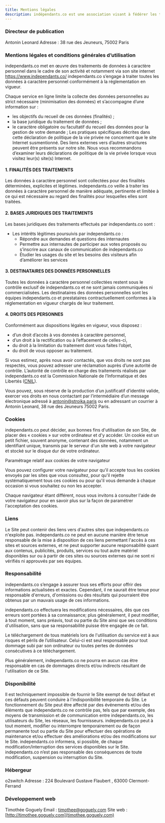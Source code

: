 ```yaml
---
title: Mentions légales
description: indépendants.co est une association visant à fédérer les travailleurs indépendants et les collectifs pour faire entendre leur voix.
---
```


### Directeur de publication

Antonin Leonard
Adresse : 38 rue des Jeuneurs, 75002 Paris

### Mentions légales et conditions générales d’utilisation

independants.co met en œuvre des traitements de données à caractère personnel dans le cadre de son activité et notamment via son site internet https://www.independants.co/
independants.co s’engage à traiter toutes les données à caractère personnel conformément à la réglementation en vigueur.

Chaque service en ligne limite la collecte des données personnelles au strict nécessaire (minimisation des données) et s’accompagne d’une information sur :

- les objectifs du recueil de ces données (finalités) ;
- la base juridique du traitement de données ;
- le caractère obligatoire ou facultatif du recueil des données pour la gestion de votre demande ;
  Les pratiques spécifiques décrites dans cette déclaration de politique de la vie privée ne concernent que le site Internet susmentionné. Des liens externes vers d’autres structures peuvent être présents sur notre site. Nous vous recommandons d’examiner leurs déclarations de politique de la vie privée lorsque vous visitez leur(s) site(s) Internet.

#### 1. FINALITÉS DES TRAITEMENTS

Les données à caractère personnel sont collectées pour des finalités déterminées, explicites et légitimes. independants.co veille à traiter les données à caractère personnel de manière adéquate, pertinente et limitée à ce qui est nécessaire au regard des finalités pour lesquelles elles sont traitées.

#### 2. BASES JURIDIQUES DES TRAITEMENTS

Les bases juridiques des traitements effectués par independants.co sont :

- Les intérêts légitimes poursuivis par independants.co :
  - Répondre aux demandes et questions des internautes
  - Permettre aux internautes de participer aux votes proposés ou s’inscrire aux canaux de communication de independants.co
  - Étudier les usages du site et les besoins des visiteurs afin d’améliorer les services

#### 3. DESTINATAIRES DES DONNÉES PERSONNELLES

Toutes les données à caractère personnel collectées restent sous le contrôle exclusif de independants.co et ne sont jamais communiquées ni commercialisées.
Les destinataires des données personnelles sont les équipes independants.co et prestataires contractuellement conformes à la réglementation en vigueur chargés de leur traitement.

#### 4. DROITS DES PERSONNES

Conformément aux dispositions légales en vigueur, vous disposez :

- d’un droit d’accès à vos données à caractère personnel,
- d’un droit à la rectification ou à l’effacement de celles-ci,
- du droit à la limitation du traitement dont vous faites l’objet,
- du droit de vous opposer au traitement.

Si vous estimez, après nous avoir contactés, que vos droits ne sont pas respectés, vous pouvez adresser une réclamation auprès d’une autorité de contrôle. L’autorité de contrôle en charge des traitements réalisés par independants.co est la Commission Nationale de l’Informatique et des Libertés ([CNIL](https://www.cnil.fr/professionnel)).

Vous pouvez, sous réserve de la production d’un justificatif d’identité valide, exercer vos droits en nous contactant par l’intermédiaire d’un message électronique adressé à [antonin@stroika.paris](mailto:antonin@stroika.paris) ou en adressant un courrier à Antonin Leonard, 38 rue des Jeuneurs 75002 Paris.

### Cookies

independants.co peut décider, aux bonnes fins d'utilisation de son Site, de placer des « cookies » sur votre ordinateur et d'y accéder. Un cookie est un petit fichier, souvent anonyme, contenant des données, notamment un identifiant unique, transmis par le serveur d'un site web à votre navigateur et stocké sur le disque dur de votre ordinateur.

Paramétrage relatif aux cookies de votre navigateur

Vous pouvez configurer votre navigateur pour qu'il accepte tous les cookies envoyés par les sites que vous consultez, pour qu'il rejette systématiquement tous ces cookies ou pour qu'il vous demande à chaque occasion si vous souhaitez ou non les accepter.

Chaque navigateur étant différent, nous vous invitons à consulter l'aide de votre navigateur pour en savoir plus sur la façon de paramétrer l'acceptation des cookies.

### Liens

Le Site peut contenir des liens vers d'autres sites que independants.co n'exploite pas. independants.co ne peut en aucune manière être tenue responsable de la mise à disposition de ces liens permettant l'accès à ces sites et sources externes, et ne peut supporter aucune responsabilité quant aux contenus, publicités, produits, services ou tout autre matériel disponibles sur ou à partir de ces sites ou sources externes qui ne sont ni vérifiés ni approuvés par ses équipes.

### Responsabilité

independants.co s’engage à assurer tous ses efforts pour offrir des informations actualisées et exactes. Cependant, il ne saurait être tenue pour responsable d'erreurs, d'omissions ou des résultats qui pourraient être obtenus par un mauvais usage de ces informations.

independants.co effectuera les modifications nécessaires, dès que ces erreurs sont portées à sa connaissance; plus généralement, il peut modifier, à tout moment, sans préavis, tout ou partie du Site ainsi que ses conditions d'utilisation, sans que sa responsabilité puisse être engagée de ce fait.

Le téléchargement de tous matériels lors de l'utilisation du service est à aux risques et périls de l’utilisateur. Celui-ci est seul responsable pour tout dommage subi par son ordinateur ou toutes pertes de données consécutives à ce téléchargement.

Plus généralement, independants.co ne pourra en aucun cas être responsable en cas de dommages directs et/ou indirects résultant de l'utilisation de ce Site.

### Disponibilité

Il est techniquement impossible de fournir le Site exempt de tout défaut et ces défauts peuvent conduire à l'indisponibilité temporaire du Site. Le fonctionnement du Site peut être affecté par des événements et/ou des éléments que independants.co ne contrôle pas, tels que par exemple, des moyens de transmission et de communication entre independants.co, les utilisateurs du Site, les réseaux, les fournisseurs. independants.co peut à tout moment, modifier ou interrompre temporairement ou de façon permanente tout ou partie du Site pour effectuer des opérations de maintenance et/ou effectuer des améliorations et/ou des modifications sur le Site. independants.co informera, si possible, de chaque modification/interruption des services disponibles sur le Site. independants.co n’est pas responsable des conséquences de toute modification, suspension ou interruption du Site.

### Hébergeur

o2switch
Adresse : 224 Boulevard Gustave Flaubert , 63000 Clermont-Ferrand

### Développement web

Timothée Goguely
Email : [timothee@goguely.com](mailto:timothee@goguely.com)
Site web : [http://timothee.goguely.com](timothee.goguely.com)
